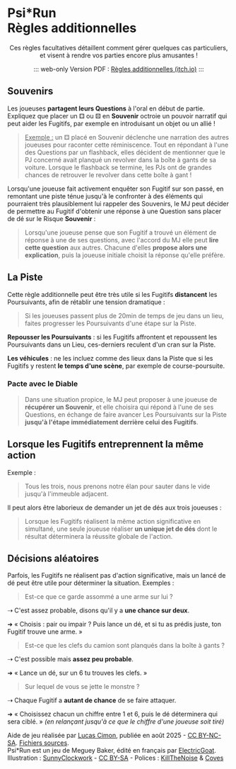# <span class="psirun">Psi<span class="asterisk">*</span>Run</span><br> Règles additionnelles
<center>
Ces règles facultatives détaillent comment gérer quelques cas particuliers,
<br>et visent à rendre vos parties encore plus amusantes !

::: web-only
Version PDF : [Règles additionnelles (itch.io)](https://lucas-c.itch.io/psirun-regles-additionnelles)
:::

</center>

## Souvenirs
Les joueuses **partagent leurs Questions** à l'oral en début de partie.
Expliquez que placer un ⚃ ou ⚄ en **Souvenir** octroie un pouvoir narratif
qui peut aider les Fugitifs, par exemple en introduisant un objet ou un allié !
<!-- = flashback dans Blades in the Dark -->

> <u>Exemple :</u> un ⚃ placé en Souvenir déclenche une narration des autres joueuses pour raconter cette réminiscence. Tout en répondant à l'une des Questions par un flashback, elles décident de mentionner que le PJ concerné avait planqué un revolver dans la boîte à gants de sa voiture. Lorsque le flashback se termine, les PJs ont de grandes chances de retrouver le revolver dans cette boîte à gant !

Lorsqu'une joueuse fait activement enquêter son Fugitif sur son passé,
en remontant une piste ténue jusqu'à le confronter à des éléments
qui pourraient très plausiblement lui rappeler des Souvenirs,
le MJ peut décider de permettre au Fugitif d'obtenir
une réponse à une Question sans placer de dé sur le Risque **Souvenir** :

> Lorsqu'une joueuse pense que son Fugitif a trouvé un élément de réponse à une de ses questions,
> avec l'accord du MJ elle peut **lire cette question** aux autres.
> Chacune d'elles **propose alors une explication**,
> puis la joueuse initiale choisit la réponse qu'elle préfère.

## La Piste
Cette règle additionnelle peut être très utile si les Fugitifs **distancent** les Poursuivants,
afin de rétablir une tension dramatique :

> Si les joueuses passent plus de 20min de temps de jeu dans un lieu,
> faites progresser les Poursuivants d'une étape sur la Piste.

**Repousser les Poursuivants** : si les Fugitifs affrontent et repoussent les Poursuivants dans un Lieu,
ces-derniers reculent d'un cran sur la Piste.

**Les véhicules** : ne les incluez comme des lieux dans la Piste que si les Fugitifs y restent **le temps d'une scène**, par exemple de course-poursuite.

### Pacte avec le Diable
> Dans une situation propice, le MJ peut proposer à une joueuse de **récupérer un Souvenir**,
> et elle choisira qui répond à l'une de ses Questions,
> en échange de faire avancer Les Poursuivants sur la Piste
> **jusqu'à l'étape immédiatement derrière celui des Fugitifs**.

<p class="half-break">

## Lorsque les Fugitifs entreprennent la même action
Exemple :

> Tous les trois, nous prenons notre élan pour sauter dans le vide jusqu'à l'immeuble adjacent.

Il peut alors être laborieux de demander un jet de dés aux trois joueuses :

> Lorsque les Fugitifs réalisent la même action significative en simultané, une seule joueuse réaliser **un unique jet de dés** dont le résultat déterminera la réussite globale de l'action.

## Décisions aléatoires
Parfois, les Fugitifs ne réalisent pas d'action significative,
mais un lancé de dé peut être utile pour déterminer la situation.
Exemples :

<p class="half-break"></p>

> Est-ce que ce garde assommé a une arme sur lui ?

⇢ C'est assez probable, disons qu'il y a **une chance sur deux**.

➜ « Choisis : pair ou impair ? Puis lance un dé, et si tu as prédis juste, ton Fugitif trouve une arme. »

<p class="half-break"></p>

> Est-ce que les clefs du camion sont planqués dans la boîte à gants ?

⇢ C'est possible mais **assez peu probable**.

➜ « Lance un dé, sur un 6 tu trouves les clefs. »

<p class="half-break"></p>

> Sur lequel de vous se jette le monstre ?

⇢ Chaque Fugitif a **autant de chance** de se faire attaquer.

➜ « Choisissez chacun un chiffre entre 1 et 6, puis le dé déterminera qui sera ciblé. »
_(en relançant jusqu'à ce que le chiffre d'une joueuse soit tiré)_

<p class="half-break">

<footer>

Aide de jeu réalisée par [Lucas Cimon](https://chezsoi.org/lucas/blog/), publiée en août 2025 - [CC BY-NC-SA](https://creativecommons.org/licenses/by-nc-sa/3.0/fr/). [Fichiers sources](https://github.com/Lucas-C/jdr/tree/master/psirun/ReglesAdditionnelles).
<br>
Psi*Run est un jeu de Meguey Baker, édité en français par [ElectricGoat](https://electric-goat.net/products/1).
<br>
Illustration : [SunnyClockwork](https://www.deviantart.com/sunnyclockwork/art/Firebrand-Remembers-520559447) - [CC BY-SA](https://creativecommons.org/licenses/by-sa/3.0/) - Polices : [KillTheNoise](https://www.fontspace.com/kill-the-noise-font-f17592) & [Coves](https://www.behance.net/gallery/32715299/Coves-Free-Font)
</footer>
